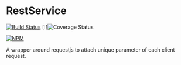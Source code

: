 # RestService
[![Build Status](https://travis-ci.org/wongnai/RestService.svg?branch=master)](https://travis-ci.org/wongnai/RestService) [![![![Coverage Status](https://coveralls.io/repos/github/wongnai/RestService/badge.svg)](https://coveralls.io/github/wongnai/RestService)

[![NPM](https://nodei.co/npm/rest-service-js.png)](https://nodei.co/npm/rest-service-js/)

A wrapper around requestjs to attach unique parameter of each client request.
